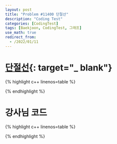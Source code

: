 ```yaml
---
layout: post
title: "Problem #11400 단절선"
description: "Coding Test"
categories: [CodingTest]
tags: [Baekjoon, CodingTest, 그래프]
use_math: true
redirect_from:
  - /2022/01/11
---
```


# [단절선](https://www.acmicpc.net/problem/11400){: target="_ blank"}

{% highlight c++ linenos=table %} 

{% endhighlight %}


# 강사님 코드

{% highlight c++ linenos=table %} 

{% endhighlight %}

